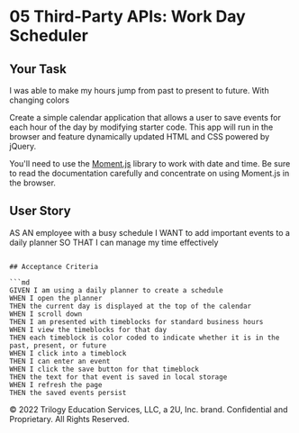 # 05 Third-Party APIs: Work Day Scheduler

## Your Task

I was able to make my hours jump from past to present to future.
With changing colors 

Create a simple calendar application that allows a user to save events for each hour of the day by modifying starter code. This app will run in the browser and feature dynamically updated HTML and CSS powered by jQuery.



You'll need to use the [Moment.js](https://momentjs.com/) library to work with date and time. Be sure to read the documentation carefully and concentrate on using Moment.js in the browser.

## User Story


AS AN employee with a busy schedule
I WANT to add important events to a daily planner
SO THAT I can manage my time effectively
```

## Acceptance Criteria

```md
GIVEN I am using a daily planner to create a schedule
WHEN I open the planner
THEN the current day is displayed at the top of the calendar
WHEN I scroll down
THEN I am presented with timeblocks for standard business hours
WHEN I view the timeblocks for that day
THEN each timeblock is color coded to indicate whether it is in the past, present, or future
WHEN I click into a timeblock
THEN I can enter an event
WHEN I click the save button for that timeblock
THEN the text for that event is saved in local storage
WHEN I refresh the page
THEN the saved events persist
```




© 2022 Trilogy Education Services, LLC, a 2U, Inc. brand. Confidential and Proprietary. All Rights Reserved.
